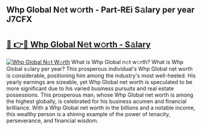 ## Whp Global N𝚎t w𝚘rth - Part-REi S𝚊lary per year J7CFX

# <h2><a href="http://gc468b.nevu.top/?p=Whp+Global">🔗 👉🔴 Whp Global N𝚎t w𝚘rth - S𝚊lary</a></h2>

[![Whp Global N𝚎t W𝚘rth](https://i.imgur.com/Oavwk0R.jpeg)](http://gc468b.nevu.top/?p=Whp+Global)
What is Whp Global n𝚎t w𝚘rth? What is Whp Global s𝚊lary per year?
This prosperous individual's Whp Global net worth is considerable, positioning him among the industry's most well-heeled. His yearly earnings are sizeable, yet Whp Global net worth is speculated to be more significant due to his varied business pursuits and real estate possessions. This prosperous man, whose Whp Global net worth is among the highest globally, is celebrated for his business acumen and financial brilliance. With a Whp Global net worth in the billions and a notable income, this wealthy person is a shining example of the power of tenacity, perseverance, and financial wisdom.
